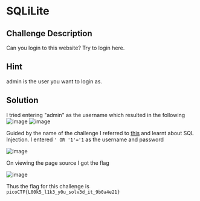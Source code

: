 # SQLiLite

## Challenge Description

Can you login to this website?
Try to login here.

## Hint

admin is the user you want to login as.

## Solution

I tried entering "admin" as the username which resulted in the following
![image](https://github.com/user-attachments/assets/98c4879d-e953-4ad4-95cb-cdd3aa52f423)
![image](https://github.com/user-attachments/assets/73e89726-541c-4f87-9392-02abd90b6237)

Guided by the name of the challenge I referred to [this](https://github.com/payloadbox/sql-injection-payload-list) and learnt about SQL Injection. 
I entered `' OR '1'='1` as the username and password

![image](https://github.com/user-attachments/assets/546e5dae-6def-4a82-aafd-2d1076e3a482)

On viewing the page source I got the flag

![image](https://github.com/user-attachments/assets/81ca8b5e-da4f-429d-8c35-268105ef5e09)

Thus the flag for this challenge is `picoCTF{L00k5_l1k3_y0u_solv3d_it_9b0a4e21}`



